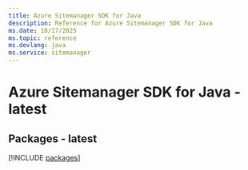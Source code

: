 ```yaml
---
title: Azure Sitemanager SDK for Java
description: Reference for Azure Sitemanager SDK for Java
ms.date: 10/17/2025
ms.topic: reference
ms.devlang: java
ms.service: sitemanager
---
```

# Azure Sitemanager SDK for Java - latest
## Packages - latest
[!INCLUDE [packages](sitemanager-index.md)]